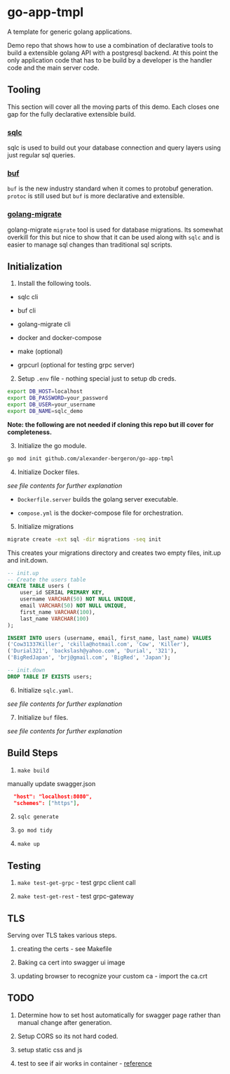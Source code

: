 # go-app-tmpl
A template for generic golang applications.

Demo repo that shows how to use a combination of declarative tools to build a extensible golang API with a postgresql backend. At this point the only application code that has to be build by a developer is the handler code and the main server code.

## Tooling

This section will cover all the moving parts of this demo. Each closes one gap for the fully declarative extensible build.

### [sqlc]("https://sqlc.dev/")

sqlc is used to build out your database connection and query layers using just regular sql queries. 

### [buf]("https://github.com/bufbuild/buf")

`buf` is the new industry standard when it comes to protobuf generation. `protoc` is still used but `buf` is more declarative and extensible.

### [golang-migrate]("https://github.com/golang-migrate/migrate")

golang-migrate `migrate` tool is used for database migrations. Its somewhat overkill for this but nice to show that it can be used along with `sqlc` and is easier to manage sql changes than traditional sql scripts.

## Initialization

1. Install the following tools.

- sqlc cli

- buf cli

- golang-migrate cli

- docker and docker-compose

- make (optional)

- grpcurl (optional for testing grpc server)

2. Setup `.env` file - nothing special just to setup db creds.

```bash
export DB_HOST=localhost
export DB_PASSWORD=your_password
export DB_USER=your_username
export DB_NAME=sqlc_demo
```

**Note: the following are not needed if cloning this repo but ill cover for completeness.**

3. Initialize the go module.

```bash
go mod init github.com/alexander-bergeron/go-app-tmpl
```

4. Initialize Docker files. 

_see file contents for further explanation_

- `Dockerfile.server` builds the golang server executable.

- `compose.yml` is the docker-compose file for orchestration.

5. Initialize migrations

```bash
migrate create -ext sql -dir migrations -seq init
```

This creates your migrations directory and creates two empty files, init.up and init.down.

```sql
-- init.up
-- Create the users table
CREATE TABLE users (
    user_id SERIAL PRIMARY KEY,
    username VARCHAR(50) NOT NULL UNIQUE,
    email VARCHAR(50) NOT NULL UNIQUE,
    first_name VARCHAR(100),
    last_name VARCHAR(100)
);

INSERT INTO users (username, email, first_name, last_name) VALUES
('Cow31337Killer', 'ckilla@hotmail.com', 'Cow', 'Killer'),
('Durial321', 'backslash@yahoo.com', 'Durial', '321'),
('BigRedJapan', 'brj@gmail.com', 'BigRed', 'Japan');
```

```sql
-- init.down
DROP TABLE IF EXISTS users;
```

6. Initialize `sqlc.yaml`.

_see file contents for further explanation_

7. Initialize `buf` files.

_see file contents for further explanation_

## Build Steps

1. `make build`

manually update swagger.json

```json
  "host": "localhost:8080",
  "schemes": ["https"],
```

2. `sqlc generate`

3. `go mod tidy`

4. `make up`

## Testing

1. `make test-get-grpc` - test grpc client call

2. `make test-get-rest` - test grpc-gateway

## TLS

Serving over TLS takes various steps.

1. creating the certs - see Makefile

2. Baking ca cert into swagger ui image

3. updating browser to recognize your custom ca - import the ca.crt

## TODO

1. Determine how to set host automatically for swagger page rather than manual change after generation.

2. Setup CORS so its not hard coded.

3. setup static css and js

4. test to see if air works in container - [reference](https://afarid.medium.com/golang-hot-reloading-using-docker-and-air-b6da91293cd9)
